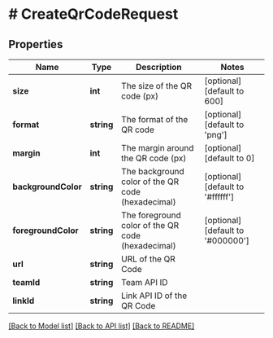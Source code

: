 # # CreateQrCodeRequest

## Properties

Name | Type | Description | Notes
------------ | ------------- | ------------- | -------------
**size** | **int** | The size of the QR code (px) | [optional] [default to 600]
**format** | **string** | The format of the QR code | [optional] [default to 'png']
**margin** | **int** | The margin around the QR code (px) | [optional] [default to 0]
**backgroundColor** | **string** | The background color of the QR code (hexadecimal) | [optional] [default to '#ffffff']
**foregroundColor** | **string** | The foreground color of the QR code (hexadecimal) | [optional] [default to '#000000']
**url** | **string** | URL of the QR Code |
**teamId** | **string** | Team API ID |
**linkId** | **string** | Link API ID of the QR Code |

[[Back to Model list]](../../README.md#models) [[Back to API list]](../../README.md#endpoints) [[Back to README]](../../README.md)
